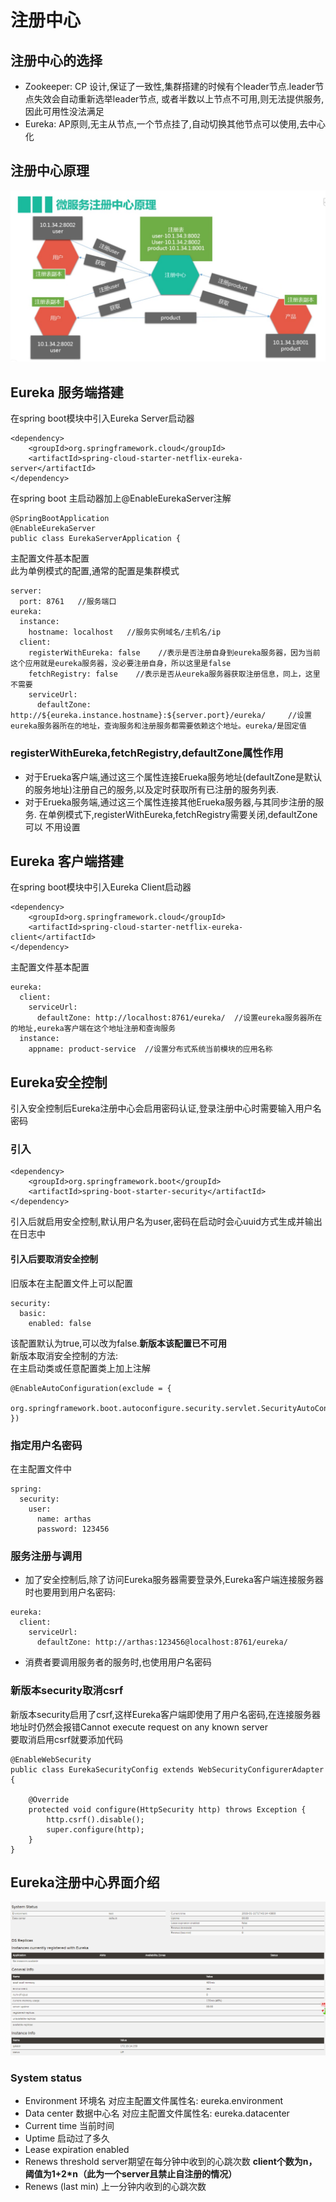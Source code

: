 # 注册中心
## 注册中心的选择
* Zookeeper: CP 设计,保证了一致性,集群搭建的时候有个leader节点.leader节点失效会自动重新选举leader节点,
或者半数以上节点不可用,则无法提供服务,因此可用性没法满足
* Eureka: AP原则,无主从节点,一个节点挂了,自动切换其他节点可以使用,去中心化
## 注册中心原理
![原理](registry.png)
## Eureka 服务端搭建
在spring boot模块中引入Eureka Server启动器
```
<dependency>
    <groupId>org.springframework.cloud</groupId>
    <artifactId>spring-cloud-starter-netflix-eureka-server</artifactId>
</dependency>
```
在spring boot 主启动器加上@EnableEurekaServer注解
```
@SpringBootApplication
@EnableEurekaServer
public class EurekaServerApplication {
```
主配置文件基本配置  
此为单例模式的配置,通常的配置是集群模式  
```
server:
  port: 8761   //服务端口
eureka:
  instance:
    hostname: localhost   //服务实例域名/主机名/ip
  client:
    registerWithEureka: false    //表示是否注册自身到eureka服务器，因为当前这个应用就是eureka服务器，没必要注册自身，所以这里是false
    fetchRegistry: false    //表示是否从eureka服务器获取注册信息，同上，这里不需要
    serviceUrl:
      defaultZone: http://${eureka.instance.hostname}:${server.port}/eureka/     //设置eureka服务器所在的地址，查询服务和注册服务都需要依赖这个地址。eureka/是固定值
```
### registerWithEureka,fetchRegistry,defaultZone属性作用
* 对于Erueka客户端,通过这三个属性连接Erueka服务地址(defaultZone是默认的服务地址)注册自己的服务,以及定时获取所有已注册的服务列表.
* 对于Erueka服务端,通过这三个属性连接其他Erueka服务器,与其同步注册的服务. 在单例模式下,registerWithEureka,fetchRegistry需要关闭,defaultZone可以
不用设置
## Eureka 客户端搭建
在spring boot模块中引入Eureka Client启动器
```
<dependency>
    <groupId>org.springframework.cloud</groupId>
    <artifactId>spring-cloud-starter-netflix-eureka-client</artifactId>
</dependency>
```
主配置文件基本配置
```
eureka:
  client:
    serviceUrl:
      defaultZone: http://localhost:8761/eureka/  //设置eureka服务器所在的地址,eureka客户端在这个地址注册和查询服务
  instance:
    appname: product-service  //设置分布式系统当前模块的应用名称
```
## Eureka安全控制
引入安全控制后Eureka注册中心会启用密码认证,登录注册中心时需要输入用户名密码
### 引入
```
<dependency>
    <groupId>org.springframework.boot</groupId>
    <artifactId>spring-boot-starter-security</artifactId>
</dependency>
```
引入后就启用安全控制,默认用户名为user,密码在启动时会心uuid方式生成并输出在日志中
#### 引入后要取消安全控制
旧版本在主配置文件上可以配置
```
security:
  basic:
    enabled: false 
```
该配置默认为true,可以改为false.**新版本该配置已不可用**  
新版本取消安全控制的方法:   
在主启动类或任意配置类上加上注解  
```
@EnableAutoConfiguration(exclude = {
		org.springframework.boot.autoconfigure.security.servlet.SecurityAutoConfiguration.class
})
```
### 指定用户名密码
在主配置文件中
```
spring:
  security:
    user:
      name: arthas
      password: 123456
```
### 服务注册与调用
* 加了安全控制后,除了访问Eureka服务器需要登录外,Eureka客户端连接服务器时也要用到用户名密码:
```
eureka:
  client:
    serviceUrl:
      defaultZone: http://arthas:123456@localhost:8761/eureka/
```
* 消费者要调用服务者的服务时,也使用用户名密码
### 新版本security取消csrf
新版本security启用了csrf,这样Eureka客户端即使用了用户名密码,在连接服务器地址时仍然会报错Cannot execute request on any known server  
要取消启用csrf就要添加代码
```
@EnableWebSecurity
public class EurekaSecurityConfig extends WebSecurityConfigurerAdapter {

    @Override
    protected void configure(HttpSecurity http) throws Exception {
        http.csrf().disable();
        super.configure(http);
    }
}
```
## Eureka注册中心界面介绍
![界面](dashbord.png)
### System status
* Environment 环境名  对应主配置文件属性名: eureka.environment
* Data center 数据中心名  对应主配置文件属性名: eureka.datacenter
* Current time 当前时间
* Uptime 启动过了多久
* Lease expiration enabled
* Renews threshold server期望在每分钟中收到的心跳次数 **client个数为n，阈值为1+2*n（此为一个server且禁止自注册的情况）**
* Renews (last min) 上一分钟内收到的心跳次数
